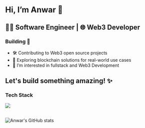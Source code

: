 <h1 style=font-size:25px>Hi, I’m Anwar 👋</h1> 

## 👨‍💻 Software Engineer | 🌐 Web3 Developer

### Building 🚀
- 🛠️ Contributing to Web3 open source projects
- 🔗 Exploring blockchain solutions for real-world use cases
- 👀 I’m interested in fullstack and Web3 Development

Let's build something amazing! ✨
---
 <div>
<div>
  <h3> Tech Stack</h3>
  <img src=https://go-skill-icons.vercel.app/api/icons?i=ts,react,angular,js,html,css,cairo,solidity,rust,git,nodejs,npm,sql,/>
</div>
<br/>

![Anwar's GitHub stats](https://github-readme-stats.vercel.app/api?username=zleypner&show_icons=true&theme=vue-dark)
</div>

<div></div>





<!--


Here are some ideas to get you started:

- 🔭 I’m currently working on ...
- 🌱 I’m currently learning ...
- 👯 I’m looking to collaborate on ...
- 🤔 I’m looking for help with ...
- 💬 Ask me about ...
- 📫 How to reach me: ...
- 😄 Pronouns: ...
- ⚡ Fun fact: ...
-->
